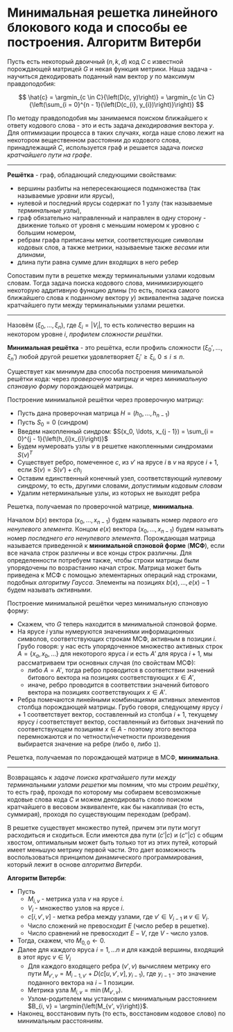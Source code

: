 # Минимальная решетка линейного блокового кода и способы ее построения. Алгоритм Витерби

Пусть есть некоторый двоичный $(n, k, d)$ код $C$ с известной порождающей матрицей $G$ и некая функция метрики. Наша задача - научиться декодировать поданный нам вектор $y$ по максимум правдоподобия:

$$
    \hat{c} = \argmin_{c \in C}{\left(D(c, y)\right)} = \argmin_{c \in C}{\left(\sum_{i = 0}^{n - 1}{\left(D(c_{i}, y_{i})\right)}\right)}
$$

По методу правдоподобия мы занимаемся поиском ближайшего к ответу кодового слова - это и есть задача *декодирования* вектора $y$. Для оптимизации процесса в таких случаях, когда наше слово лежит на некотором вещественном расстоянии до кодового слова, принадлежащий $C$, используется граф и решается задача *поиска кратчайшего пути на графе*.

---

**Решётка** - граф, обладающий следующими свойствами:

* вершины разбиты на непересекающиеся подмножества (так называемые *уровни* или *ярусы*),
* нулевой и последний ярусы содержат по 1 узлу (так называемые *терминальные узлы*),
* граф обязательно направленный и направлен в одну сторону - движение только от уровня с меньшим номером к уровню с большим номером,
* ребрам графа приписаны метки, соответствующие символам кодовых слов, а также метрики, называемые также *весами* или *длинами*,
* длина пути равна сумме длин входящих в него ребер

Сопоставим пути в решетке между терминальными узлами кодовым словам. Тогда задача поиска кодового слова, минимизирующего некоторую аддитивную функцию длины (то есть, поиска самого ближайшего слова к поданному вектору $y$) эквивалентна задаче поиска кратчайшего пути между терминальными узлами решетки.

---

Назовём $(\xi_{0}, \ldots, \xi_{n})$, где $\xi_{i} = |V_{i}|$, то есть количество вершин на некотором уровне $i$, *профилем сложности решётки*.

**Минимальная решётка** - это решётка, если профиль сложности $(\xi_{0}', \ldots, \xi_{n}')$ любой другой решетки удовлетворяет $\xi_{i}' \geqslant \xi_{i}, ~ 0 \leqslant i \leqslant n$.

Существует как минимум два способа построения минимальной решётки кода: через *проверочную* матрицу и через *минимальную спэновую форму* порождающей матрицы.

Построение минимальной решётки через проверочную матрицу:

* Пусть дана проверочная матрица $H = (h_0, \ldots, h_{n - 1})$
* Пусть $S_0 = 0$ (синдром)
* Введем накопленный синдром: $S(x_0, \ldots, x_{j - 1}) = \sum_{i = 0}^{j - 1}{\left(h_{i}x_{i}\right)}$
* Будем нумеровать узлы $v$ в решетке накопленными синдромами $S(v)^{T}$
* Существует ребро, помеченное $c$, из $v'$ на ярусе $i$ в $v$ на ярусе $i + 1$, если $S(v) = S(v') + ch_{i}$
* Оставим единственный конечный узел, соответствующий *нулевому синдрому*, то есть, другими словами, *допустимым кодовым словам*
* Удалим нетерминальные узлы, из которых не выходят ребра

Решетка, получаемая по проверочной матрице, **минимальна**.

Началом $b(x)$ вектора $(x_0, \ldots, x_{n - 1})$ будем называть номер *первого его ненулевого элемента*. Концом $e(x)$ вектора $(x_0, \ldots, x_{n - 1})$ будем называть номер *последнего его ненулевого элемента*. Порождающая матрица называется приведенной к **минимальной спэновой форме** (**МСФ**), если все начала строк различны и все концы строк различны. Для определенности потребуем также, чтобы строки матрицы были упорядочены по возрастанию начал строк. Матрица может быть приведена к МСФ с помощью элементарных операций над строками, подобных *алгоритму Гаусса*. Элементы на позициях $b(x), \ldots, e(x) - 1$ будем называть *активными*.

Построение минимальной решётки через минимальную спэновую форму:

* Скажем, что $G$ теперь находится в минимальной спэновой форме.
* На ярусе $i$ узлы нумеруются значениями информационных символов, соответствующих строкам МСФ, активным в позиции $i$. Грубо говоря: у нас есть упорядоченное множество активных строк $A = \{x_{a}, x_{b}, \ldots\}$ для некоторого яруса $i$ и есть $A'$ для яруса $i + 1$, мы рассматриваем три основных случая (по свойствам МСФ):
  * либо $A = A'$, тогда ребро проводится в соответствии значений битового вектора на позициях соответствующих $x \in A'$,
  * иначе, ребро проводится в соответствии значений битового вектора на позициях соответствующих $x \in A'$.
* Ребра помечаются линейными комбинациями активных элементов столбца порождающей матрицы. Грубо говоря, следующему ярусу $i + 1$ соответствует вектор, составленный из столбца $i + 1$, текущему ярусу $i$ соответствует вектор, составленный из битовых значений по соответствующем позициям $x \in A$ - поэтому этого вектора перемножаются и по четности/нечетности произведения выбирается значение на ребре (либо `0`, либо `1`).

Решетка, получаемая по порождающей матрице в МСФ, **минимальна**.

---

Возвращаясь к *задаче поиска кратчайшего пути между терминальными узлами решетки* мы помним, что мы строим *решётку*, то есть граф, проходя по которому мы собираем всевозможные кодовые слова кода $C$ и можем декодировать слово поиском кратчайшего в весовом эквиваленте, как бы накапливая (то есть, суммирая), проходя по существующим переходам (ребрам).

В решетке существует множество путей, причем эти пути могут расходиться и сходиться. Если имеются два пути $(c'|c)$ и $(c''|c)$ с общим хвостом, оптимальным может быть только тот из этих путей, который имеет меньшую метрику первой части. Это дает возможность воспользоваться принципом динамического программирования, который лежит в основе *алгоритма Витерби*.

**Алгоритм Витерби**:

* Пусть
  * $M_{i, v}$ - метрика узла $v$ на ярусе $i$.
  * $V_i$ - множество узлов на ярусе $i$.
  * $c[i, v', v]$ - метка ребра между узлами, где $v' \in V_{i - 1}$ и $v \in V_{i}$.
  * Число сложений не превосходит $E$ (число ребер в решетке).
  * Число сравнений не превосходит $E - V$, где $V$ - число узлов.
* Тогда, скажем, что $M_{0, 0} \gets 0$.
* Далее для каждого яруса $i = 1, \ldots n$ и для каждой вершины, входящий в этот ярус $v \in V_{i}$
  * Для каждого входящего ребра $(v', v)$ вычисляем метрику его пути $M_{v', v} = M_{i - 1, v'} + D{\left(c[u, v', v], y_{i - 1}\right)}$, где $y_{i - 1}$ - это значение поданного вектора на $i - 1$ позиции.
  * Метрика узла $M_{i, v} = \min{\left(M_{v', v}\right)}$.
  * Узлом-родителем мы установим с минимальным расстоянием $B_{i, v} = \argmin{\left(M_{v', v}\right)}$.
* Наконец, восстановим путь (то есть, восстановим кодовое слово) по минимальным расстояниям.

